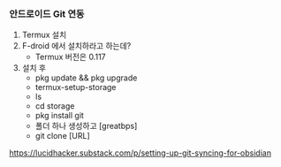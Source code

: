 ### 안드로이드 Git 연동

1. Termux 설치
2. F-droid 에서 설치하라고 하는데?  
   - Termux 버전은 0.117
3. 설치 후
   - pkg update && pkg upgrade
   - termux-setup-storage
   - ls
   - cd storage
   - pkg install git
   - 폴더 하나 생성하고 [greatbps]
   - git clone [URL]





https://lucidhacker.substack.com/p/setting-up-git-syncing-for-obsidian
